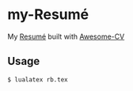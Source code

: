 # my-Resumé

My [Resumé](https://rajdeepbharati.github.io/my-Resume/rb.pdf) built with [Awesome-CV](https://github.com/posquit0/Awesome-CV)

## Usage

```shell
$ lualatex rb.tex
```
